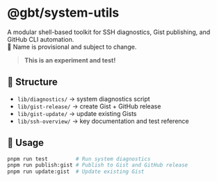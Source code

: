 # @gbt/system-utils

A modular shell-based toolkit for SSH diagnostics, Gist publishing, and GitHub CLI automation.  
🚧 Name is provisional and subject to change.

> **This is an experiment and test!**

## 📁 Structure

- `lib/diagnostics/` → system diagnostics script
- `lib/gist-release/` → create Gist + GitHub release
- `lib/gist-update/` → update existing Gists
- `lib/ssh-overview/` → key documentation and test reference

## 🧪 Usage

```bash
pnpm run test         # Run system diagnostics
pnpm run publish:gist # Publish to Gist and GitHub release
pnpm run update:gist  # Update existing Gist
```

